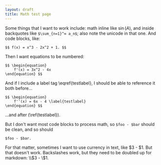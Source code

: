 ```yaml
---
layout: draft
title: Math test page
---
```

Some things that I want to work include: math inline like $\sin(A)$, and inside backquotes like `$\sum_{n=1}^∞ a_n$`; also note the unicode in that one. And code blocks, like:

    $$ f(x) = x^3 - 2x^2 + 1. $$

Then I want equations to be numbered:

    $$ \begin{equation}
        f'(x) = 3x^2 - 4x
    \end{equation} $$

And if I include a label tag \eqref{testlabel}, I should be able to reference it both before...

    $$ \begin{equation}
        f''(x) = 6x - 4 \label{testlabel}
    \end{equation} $$

...and after (\ref{testlabel}).

But I don't want most code blocks to process math, so `$foo - $bar` should be clean, and so should

    $foo - $bar.

For that matter, sometimes I want to use currency in text, like $3 - $1. But that doesn't work. Backslashes work, but they need to be doubled up for markdown: \\$3 - \\$1.
